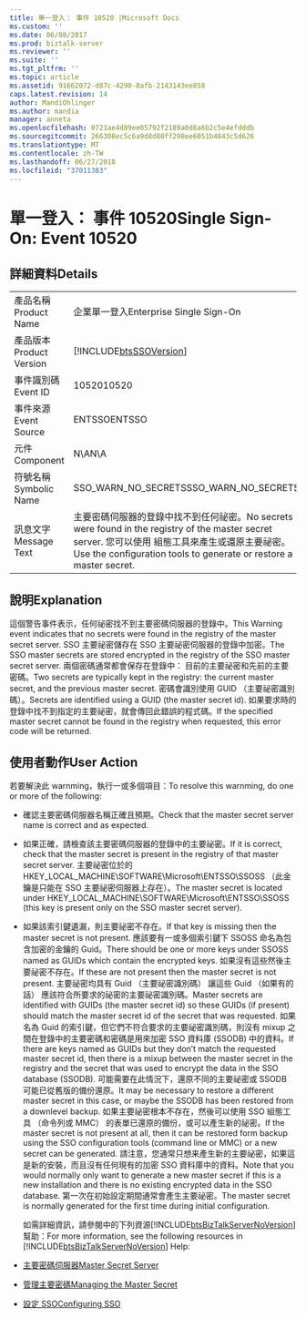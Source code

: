```yaml
---
title: 單一登入： 事件 10520 |Microsoft Docs
ms.custom: ''
ms.date: 06/08/2017
ms.prod: biztalk-server
ms.reviewer: ''
ms.suite: ''
ms.tgt_pltfrm: ''
ms.topic: article
ms.assetid: 91662072-d87c-4290-8afb-2143143ee858
caps.latest.revision: 14
author: MandiOhlinger
ms.author: mandia
manager: anneta
ms.openlocfilehash: 0721ae4d89ee05792f2189a0d6a6b2c5e4efdddb
ms.sourcegitcommit: 266308ec5c6a9d8d80ff298ee6051b4843c5d626
ms.translationtype: MT
ms.contentlocale: zh-TW
ms.lasthandoff: 06/27/2018
ms.locfileid: "37011383"
---
```

# <a name="single-sign-on-event-10520"></a><span data-ttu-id="900f8-102">單一登入： 事件 10520</span><span class="sxs-lookup"><span data-stu-id="900f8-102">Single Sign-On: Event 10520</span></span>
## <a name="details"></a><span data-ttu-id="900f8-103">詳細資料</span><span class="sxs-lookup"><span data-stu-id="900f8-103">Details</span></span>  

|                 |                                                                                                                                        |
|-----------------|----------------------------------------------------------------------------------------------------------------------------------------|
|  <span data-ttu-id="900f8-104">產品名稱</span><span class="sxs-lookup"><span data-stu-id="900f8-104">Product Name</span></span>   |                                                       <span data-ttu-id="900f8-105">企業單一登入</span><span class="sxs-lookup"><span data-stu-id="900f8-105">Enterprise Single Sign-On</span></span>                                                        |
| <span data-ttu-id="900f8-106">產品版本</span><span class="sxs-lookup"><span data-stu-id="900f8-106">Product Version</span></span> |                                       [!INCLUDE[btsSSOVersion](../includes/btsssoversion-md.md)]                                       |
|    <span data-ttu-id="900f8-107">事件識別碼</span><span class="sxs-lookup"><span data-stu-id="900f8-107">Event ID</span></span>     |                                                                 <span data-ttu-id="900f8-108">10520</span><span class="sxs-lookup"><span data-stu-id="900f8-108">10520</span></span>                                                                  |
|  <span data-ttu-id="900f8-109">事件來源</span><span class="sxs-lookup"><span data-stu-id="900f8-109">Event Source</span></span>   |                                                                 <span data-ttu-id="900f8-110">ENTSSO</span><span class="sxs-lookup"><span data-stu-id="900f8-110">ENTSSO</span></span>                                                                 |
|    <span data-ttu-id="900f8-111">元件</span><span class="sxs-lookup"><span data-stu-id="900f8-111">Component</span></span>    |                                                                  <span data-ttu-id="900f8-112">N\A</span><span class="sxs-lookup"><span data-stu-id="900f8-112">N\A</span></span>                                                                   |
|  <span data-ttu-id="900f8-113">符號名稱</span><span class="sxs-lookup"><span data-stu-id="900f8-113">Symbolic Name</span></span>  |                                                          <span data-ttu-id="900f8-114">SSO_WARN_NO_SECRETS</span><span class="sxs-lookup"><span data-stu-id="900f8-114">SSO_WARN_NO_SECRETS</span></span>                                                           |
|  <span data-ttu-id="900f8-115">訊息文字</span><span class="sxs-lookup"><span data-stu-id="900f8-115">Message Text</span></span>   | <span data-ttu-id="900f8-116">主要密碼伺服器的登錄中找不到任何祕密。</span><span class="sxs-lookup"><span data-stu-id="900f8-116">No secrets were found in the registry of the master secret server.</span></span> <span data-ttu-id="900f8-117">您可以使用 組態工具來產生或還原主要祕密。</span><span class="sxs-lookup"><span data-stu-id="900f8-117">Use the configuration tools to generate or restore a master secret.</span></span> |

## <a name="explanation"></a><span data-ttu-id="900f8-118">說明</span><span class="sxs-lookup"><span data-stu-id="900f8-118">Explanation</span></span>  
 <span data-ttu-id="900f8-119">這個警告事件表示，任何祕密找不到主要密碼伺服器的登錄中。</span><span class="sxs-lookup"><span data-stu-id="900f8-119">This Warning event indicates that no secrets were found in the registry of the master secret server.</span></span> <span data-ttu-id="900f8-120">SSO 主要祕密儲存在 SSO 主要祕密伺服器的登錄中加密。</span><span class="sxs-lookup"><span data-stu-id="900f8-120">The SSO master secrets are stored encrypted in the registry of the SSO master secret server.</span></span> <span data-ttu-id="900f8-121">兩個密碼通常都會保存在登錄中： 目前的主要祕密和先前的主要密碼。</span><span class="sxs-lookup"><span data-stu-id="900f8-121">Two secrets are typically kept in the registry: the current master secret, and the previous master secret.</span></span> <span data-ttu-id="900f8-122">密碼會識別使用 GUID （主要祕密識別碼）。</span><span class="sxs-lookup"><span data-stu-id="900f8-122">Secrets are identified using a GUID (the master secret id).</span></span> <span data-ttu-id="900f8-123">如果要求時的登錄中找不到指定的主要祕密，就會傳回此錯誤的程式碼。</span><span class="sxs-lookup"><span data-stu-id="900f8-123">If the specified master secret cannot be found in the registry when requested, this error code will be returned.</span></span>  

## <a name="user-action"></a><span data-ttu-id="900f8-124">使用者動作</span><span class="sxs-lookup"><span data-stu-id="900f8-124">User Action</span></span>  
 <span data-ttu-id="900f8-125">若要解決此 warnming，執行一或多個項目：</span><span class="sxs-lookup"><span data-stu-id="900f8-125">To resolve this warnming, do one or more of the following:</span></span>  

- <span data-ttu-id="900f8-126">確認主要密碼伺服器名稱正確且預期。</span><span class="sxs-lookup"><span data-stu-id="900f8-126">Check that the master secret server name is correct and as expected.</span></span>  

- <span data-ttu-id="900f8-127">如果正確，請檢查該主要密碼伺服器的登錄中的主要祕密。</span><span class="sxs-lookup"><span data-stu-id="900f8-127">If it is correct, check that the master secret is present in the registry of that master secret server.</span></span> <span data-ttu-id="900f8-128">主要祕密位於的 HKEY_LOCAL_MACHINE\SOFTWARE\Microsoft\ENTSSO\SSOSS （此金鑰是只能在 SSO 主要祕密伺服器上存在）。</span><span class="sxs-lookup"><span data-stu-id="900f8-128">The master secret is located under HKEY_LOCAL_MACHINE\SOFTWARE\Microsoft\ENTSSO\SSOSS (this key is present only on the SSO master secret server).</span></span>  

- <span data-ttu-id="900f8-129">如果該索引鍵遺漏，則主要祕密不存在。</span><span class="sxs-lookup"><span data-stu-id="900f8-129">If that key is missing then the master secret is not present.</span></span> <span data-ttu-id="900f8-130">應該要有一或多個索引鍵下 SSOSS 命名為包含加密的金鑰的 Guid。</span><span class="sxs-lookup"><span data-stu-id="900f8-130">There should be one or more keys under SSOSS named as GUIDs which contain the encrypted keys.</span></span> <span data-ttu-id="900f8-131">如果沒有這些然後主要祕密不存在。</span><span class="sxs-lookup"><span data-stu-id="900f8-131">If these are not present then the master secret is not present.</span></span> <span data-ttu-id="900f8-132">主要祕密均具有 Guid （主要祕密識別碼） 讓這些 Guid （如果有的話） 應該符合所要求的祕密的主要祕密識別碼。</span><span class="sxs-lookup"><span data-stu-id="900f8-132">Master secrets are identified with GUIDs (the master secret id) so these GUIDs (if present) should match the master secret id of the secret that was requested.</span></span> <span data-ttu-id="900f8-133">如果名為 Guid 的索引鍵，但它們不符合要求的主要祕密識別碼，則沒有 mixup 之間在登錄中的主要密碼和密碼是用來加密 SSO 資料庫 (SSODB) 中的資料。</span><span class="sxs-lookup"><span data-stu-id="900f8-133">If there are keys named as GUIDs but they don’t match the requested master secret id, then there is a mixup between the master secret in the registry and the secret that was used to encrypt the data in the SSO database (SSODB).</span></span> <span data-ttu-id="900f8-134">可能需要在此情況下，還原不同的主要祕密或 SSODB 可能已從舊版的備份還原。</span><span class="sxs-lookup"><span data-stu-id="900f8-134">It may be necessary to restore a different master secret in this case, or maybe the SSODB has been restored from a downlevel backup.</span></span> <span data-ttu-id="900f8-135">如果主要祕密根本不存在，然後可以使用 SSO 組態工具 （命令列或 MMC） 的表單已還原的備份，或可以產生新的祕密。</span><span class="sxs-lookup"><span data-stu-id="900f8-135">If the master secret is not present at all, then it can be restored form backup using the SSO configuration tools (command line or MMC) or a new secret can be generated.</span></span> <span data-ttu-id="900f8-136">請注意，您通常只想来產生新的主要祕密，如果這是新的安裝，而且沒有任何現有的加密 SSO 資料庫中的資料。</span><span class="sxs-lookup"><span data-stu-id="900f8-136">Note that you would normally only want to generate a new master secret if this is a new installation and there is no existing encrypted data in the SSO database.</span></span> <span data-ttu-id="900f8-137">第一次在初始設定期間通常會產生主要祕密。</span><span class="sxs-lookup"><span data-stu-id="900f8-137">The master secret is normally generated for the first time during initial configuration.</span></span>  

  <span data-ttu-id="900f8-138">如需詳細資訊，請參閱中的下列資源[!INCLUDE[btsBizTalkServerNoVersion](../includes/btsbiztalkservernoversion-md.md)]幫助：</span><span class="sxs-lookup"><span data-stu-id="900f8-138">For more information, see the following resources in [!INCLUDE[btsBizTalkServerNoVersion](../includes/btsbiztalkservernoversion-md.md)] Help:</span></span>  

- [<span data-ttu-id="900f8-139">主要密碼伺服器</span><span class="sxs-lookup"><span data-stu-id="900f8-139">Master Secret Server</span></span>](../core/master-secret-server.md)  

- [<span data-ttu-id="900f8-140">管理主要密碼</span><span class="sxs-lookup"><span data-stu-id="900f8-140">Managing the Master Secret</span></span>](../core/managing-the-master-secret.md)  

- [<span data-ttu-id="900f8-141">設定 SSO</span><span class="sxs-lookup"><span data-stu-id="900f8-141">Configuring SSO</span></span>](../core/configuring-sso.md)
